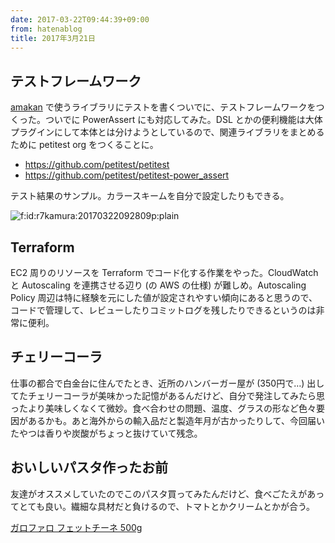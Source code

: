 ```yaml
---
date: 2017-03-22T09:44:39+09:00
from: hatenablog
title: 2017年3月21日
---
```


<h2>テストフレームワーク</h2>

<p><a href="https://amakan.net/">amakan</a> で使うライブラリにテストを書くついでに、テストフレームワークをつくった。ついでに PowerAssert にも対応してみた。DSL とかの便利機能は大体プラグインにして本体とは分けようとしているので、関連ライブラリをまとめるために petitest org をつくることに。</p>

<ul>
<li><a href="https://github.com/petitest/petitest">https://github.com/petitest/petitest</a></li>
<li><a href="https://github.com/petitest/petitest-power_assert">https://github.com/petitest/petitest-power_assert</a></li>
</ul>


<p>テスト結果のサンプル。カラースキームを自分で設定したりもできる。</p>

<p><span itemscope itemtype="http://schema.org/Photograph"><img src="https://cdn-ak.f.st-hatena.com/images/fotolife/r/r7kamura/20170322/20170322092809.png" alt="f:id:r7kamura:20170322092809p:plain" title="f:id:r7kamura:20170322092809p:plain" class="hatena-fotolife" itemprop="image"></span></p>

<h2>Terraform</h2>

<p>EC2 周りのリソースを Terraform でコード化する作業をやった。CloudWatch と Autoscaling を連携させる辺り (の AWS の仕様) が難しめ。Autoscaling Policy 周辺は特に経験を元にした値が設定されやすい傾向にあると思うので、コードで管理して、レビューしたりコミットログを残したりできるというのは非常に便利。</p>

<h2>チェリーコーラ</h2>

<p>仕事の都合で白金台に住んでたとき、近所のハンバーガー屋が (350円で…) 出してたチェリーコーラが美味かった記憶があるんだけど、自分で発注してみたら思ったより美味しくなくて微妙。食べ合わせの問題、温度、グラスの形など色々要因があるかも。あと海外からの輸入品だと製造年月が古かったりして、今回届いたやつは香りや炭酸がちょっと抜けていて残念。</p>

<h2>おいしいパスタ作ったお前</h2>

<p>友達がオススメしていたのでこのパスタ買ってみたんだけど、食べごたえがあってとても良い。繊細な具材だと負けるので、トマトとかクリームとかが合う。</p>

<p></p><a href="http://www.amazon.co.jp/exec/obidos/ASIN/B005A1T6UO/r7kamura07-22/">ガロファロ フェットチーネ 500g</a>

